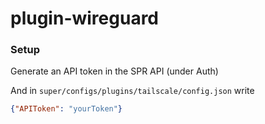 # plugin-wireguard

### Setup

Generate an API token in the SPR API (under Auth)

And in `super/configs/plugins/tailscale/config.json` write
```json
{"APIToken": "yourToken"}
```

###
